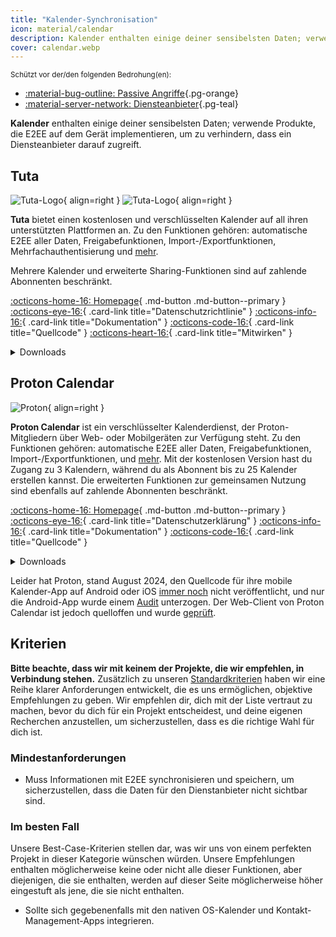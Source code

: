 ```yaml
---
title: "Kalender-Synchronisation"
icon: material/calendar
description: Kalender enthalten einige deiner sensibelsten Daten; verwende Produkte, die Verschlüsselung auf dem Gerät implementieren.
cover: calendar.webp
---
```


<small>Schützt vor der/den folgenden Bedrohung(en):</small>

- [:material-bug-outline: Passive Angriffe](basics/common-threats.md#security-and-privacy ""){.pg-orange}
- [:material-server-network: Diensteanbieter](basics/common-threats.md#privacy-from-service-providers ""){.pg-teal}

**Kalender** enthalten einige deiner sensibelsten Daten; verwende Produkte, die E2EE auf dem Gerät implementieren, um zu verhindern, dass ein Diensteanbieter darauf zugreift.

## Tuta

<div class="admonition recommendation" markdown>

![Tuta-Logo](assets/img/email/tuta.svg#only-light){ align=right }
![Tuta-Logo](assets/img/email/tuta-dark.svg#only-dark){ align=right }

**Tuta** bietet einen kostenlosen und verschlüsselten Kalender auf all ihren unterstützten Plattformen an. Zu den Funktionen gehören: automatische E2EE aller Daten, Freigabefunktionen, Import-/Exportfunktionen, Mehrfachauthentisierung und [mehr](https://tuta.com/de/calendar-app-comparison).

Mehrere Kalender und erweiterte Sharing-Funktionen sind auf zahlende Abonnenten beschränkt.

[:octicons-home-16: Homepage](https://tuta.com/calendar){ .md-button .md-button--primary }
[:octicons-eye-16:](https://tuta.com/de/privacy-policy){ .card-link title="Datenschutzrichtlinie" }
[:octicons-info-16:](https://tuta.com/de/support){ .card-link title="Dokumentation" }
[:octicons-code-16:](https://github.com/tutao/tutanota){ .card-link title="Quellcode" }
[:octicons-heart-16:](https://tuta.com/de/community){ .card-link title="Mitwirken" }

<details class="downloads" markdown>
<summary>Downloads</summary>

- [:simple-googleplay: Google Play](https://play.google.com/store/apps/details?id=de.tutao.tutanota)
- [:simple-appstore: App Store](https://apps.apple.com/app/id922429609)
- [:fontawesome-brands-windows: Windows](https://tuta.com/blog/desktop-clients)
- [:simple-apple: macOS](https://tuta.com/blog/desktop-clients)
- [:simple-linux: Linux](https://tuta.com/blog/desktop-clients)
- [:simple-flathub: Flathub](https://flathub.org/apps/com.tutanota.Tutanota)
- [:octicons-browser-16: Web](https://app.tuta.com)

</details>

</div>

## Proton Calendar

<div class="admonition recommendation" markdown>

![Proton](assets/img/calendar/proton-calendar.svg){ align=right }

**Proton Calendar** ist ein verschlüsselter Kalenderdienst, der Proton-Mitgliedern über Web- oder Mobilgeräten zur Verfügung steht. Zu den Funktionen gehören: automatische E2EE aller Daten, Freigabefunktionen, Import-/Exportfunktionen, und [mehr](https://proton.me/support/proton-calendar-guide). Mit der kostenlosen Version hast du Zugang zu 3 Kalendern, während du als Abonnent bis zu 25 Kalender erstellen kannst. Die erweiterten Funktionen zur gemeinsamen Nutzung sind ebenfalls auf zahlende Abonnenten beschränkt.

[:octicons-home-16: Homepage](https://proton.me/de/calendar){ .md-button .md-button--primary }
[:octicons-eye-16:](https://proton.me/de/calendar/privacy-policy){ .card-link title="Datenschutzerklärung" }
[:octicons-info-16:](https://proton.me/de/support/calendar){ .card-link title="Dokumentation" }
[:octicons-code-16:](https://github.com/ProtonMail/WebClients){ .card-link title="Quellcode" }

<details class="downloads" markdown>
<summary>Downloads</summary>

- [:simple-googleplay: Google Play](https://play.google.com/store/apps/details?id=me.proton.android.calendar)
- [:simple-appstore: App Store](https://apps.apple.com/app/id1514709943)
- [:octicons-browser-16: Web](https://calendar.proton.me)

</details>

</div>

Leider hat Proton, stand August 2024, den Quellcode für ihre mobile Kalender-App auf Android oder iOS [immer noch](https://discuss.privacyguides.net/t/proton-calendar-is-not-open-source-mobile/14656/8) nicht veröffentlicht, und nur die Android-App wurde einem [Audit](https://proton.me/blog/security-audit-all-proton-apps) unterzogen. Der Web-Client von Proton Calendar ist jedoch quelloffen und wurde [geprüft](https://proton.me/community/open-source).

## Kriterien

**Bitte beachte, dass wir mit keinem der Projekte, die wir empfehlen, in Verbindung stehen.** Zusätzlich zu unseren [Standardkriterien](about/criteria.md) haben wir eine Reihe klarer Anforderungen entwickelt, die es uns ermöglichen, objektive Empfehlungen zu geben. Wir empfehlen dir, dich mit der Liste vertraut zu machen, bevor du dich für ein Projekt entscheidest, und deine eigenen Recherchen anzustellen, um sicherzustellen, dass es die richtige Wahl für dich ist.

### Mindestanforderungen

- Muss Informationen mit E2EE synchronisieren und speichern, um sicherzustellen, dass die Daten für den Dienstanbieter nicht sichtbar sind.

### Im besten Fall

Unsere Best-Case-Kriterien stellen dar, was wir uns von einem perfekten Projekt in dieser Kategorie wünschen würden. Unsere Empfehlungen enthalten möglicherweise keine oder nicht alle dieser Funktionen, aber diejenigen, die sie enthalten, werden auf dieser Seite möglicherweise höher eingestuft als jene, die sie nicht enthalten.

- Sollte sich gegebenenfalls mit den nativen OS-Kalender und Kontakt-Management-Apps integrieren.
